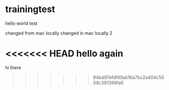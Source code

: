 # trainingtest




hello world test

changed from mac locally
changed in mac locally 2


<<<<<<< HEAD
hello again
=======

hi there
>>>>>>> 84bd97efdf49ab16a7bc2a404c5009c391388fa6
